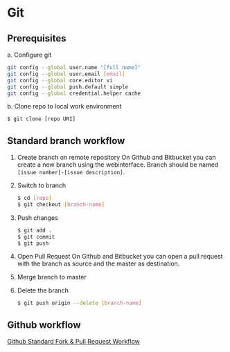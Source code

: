 # Git

## Prerequisites
a. Configure git
```bash
git config --global user.name "[full name]"
git config --global user.email [email]
git config --global core.editor vi
git config --global push.default simple
git config --global credential.helper cache
```
b. Clone repo to local work environment
```bash
$ git clone [repo URI]
```
## Standard branch workflow

1. Create branch on remote repository
On Github and Bitbucket you can create a new branch using the webinterface. Branch should be named `[issue number]-[issue description]`.

2. Switch to branch
    ```bash
    $ cd [repo]
    $ git checkout [branch-name]
    ```

3. Push changes
    ```bash
    $ git add .
    $ git commit
    $ git push
    ```

4. Open Pull Request
On Github and Bitbucket you can open a pull request with the branch as source and the master as destination.

5. Merge branch to master

6. Delete the branch
    ```bash
    $ git push origin --delete [branch-name]
    ```

## Github workflow 
[Github Standard Fork & Pull Request Workflow](https://gist.github.com/Chaser324/ce0505fbed06b947d962)
